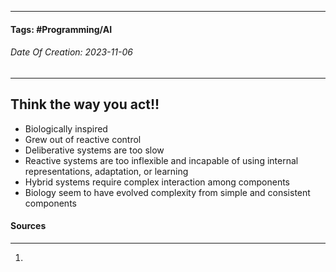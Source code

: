 __________________________________________________________________________
#### **Tags:** #Programming/AI 
###### *Date Of Creation: 2023-11-06*
__________________________________________________________________________
## Think the way you act!!
- Biologically inspired
- Grew out of reactive control
- Deliberative systems are too slow
- Reactive systems are too inflexible and incapable of using internal representations, adaptation, or learning
- Hybrid systems require complex interaction among components
- Biology seem to have evolved complexity from simple and consistent components

#### Sources
__________________________________________________________________________
1. 